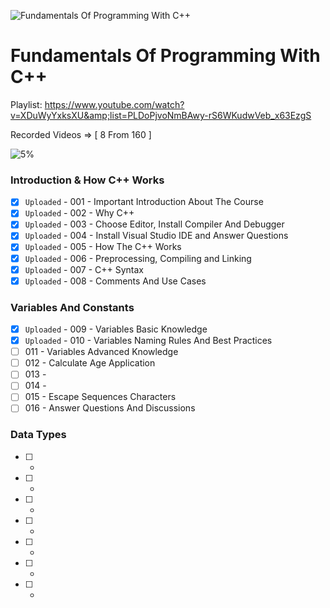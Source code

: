 ![Fundamentals Of Programming With C++](https://elzero.org/fundamentals.png)

# Fundamentals Of Programming With C++

Playlist: https://www.youtube.com/watch?v=XDuWyYxksXU&amp;list=PLDoPjvoNmBAwy-rS6WKudwVeb_x63EzgS


Recorded Videos => [ 8 From 160 ]

![5%](https://progress-bar.dev/5/?title=Done)

### Introduction & How C++ Works

- [x] `Uploaded` - 001 - Important Introduction About The Course
- [x] `Uploaded` - 002 - Why C++
- [x] `Uploaded` - 003 - Choose Editor, Install Compiler And Debugger
- [x] `Uploaded` - 004 - Install Visual Studio IDE and Answer Questions
- [x] `Uploaded` - 005 - How The C++ Works
- [x] `Uploaded` - 006 - Preprocessing, Compiling and Linking
- [x] `Uploaded` - 007 - C++ Syntax
- [x] `Uploaded` - 008 - Comments And Use Cases

### Variables And Constants

- [x] `Uploaded` - 009 - Variables Basic Knowledge
- [x] `Uploaded` - 010 - Variables Naming Rules And Best Practices
- [ ] 011 - Variables Advanced Knowledge
- [ ] 012 - Calculate Age Application
- [ ] 013 - 
- [ ] 014 - 
- [ ] 015 - Escape Sequences Characters
- [ ] 016 - Answer Questions And Discussions

### Data Types

- [ ] -
- [ ] -
- [ ] -
- [ ] -
- [ ] -
- [ ] -
- [ ] -

